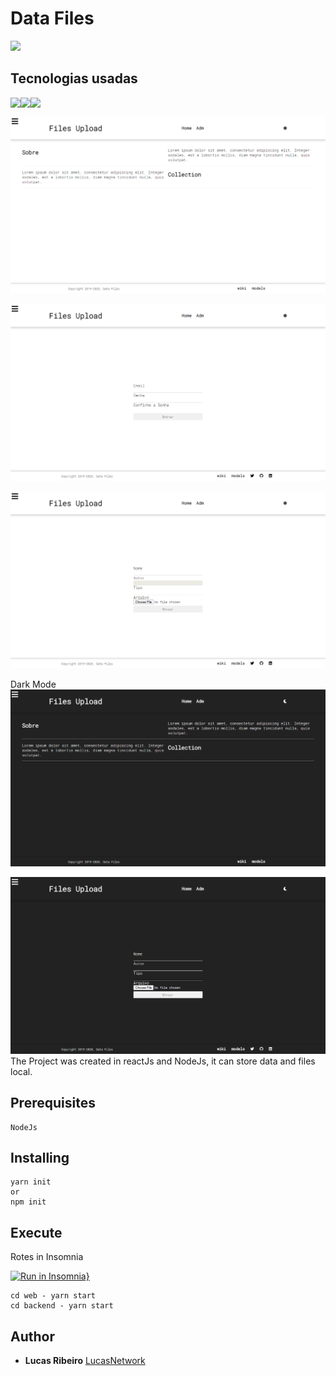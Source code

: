 # Data Files
<div>
 <img src="https://img.shields.io/badge/Version-1.0.0-blue?style=for-the-badge&logo=appveyor"/>
    </div>
    
## Tecnologias usadas
<div style="display:flex">
 <img src="https://img.shields.io/badge/Node.js-43853D?style=for-the-badge&logo=node.js&logoColor=white"/>
 <img src="https://img.shields.io/badge/Multer-43853D?style=for-the-badge&logo=multer.js&logoColor=white"/>
 <img src="https://img.shields.io/badge/React-20232A?style=for-the-badge&logo=react&logoColor=61DAFB"/>
    </div>
    
![](backend/src/tmp/img/HomeLight.png)

![](backend/src/tmp/img/LoginLight.png)

![](backend/src/tmp/img/AdmLight.png)

Dark Mode
![](backend/src/tmp/img/HomeDark.png)

![](backend/src/tmp/img/AdmDark.png)
The Project was created in reactJs and NodeJs, it can store data and files local.

## Prerequisites

```
NodeJs
```

## Installing
    yarn init
    or
    npm init
## Execute
Rotes in Insomnia

[![Run in Insomnia}](https://insomnia.rest/images/run.svg)](https://insomnia.rest/run/?label=Awesome%20Api&uri=https%3A%2F%2Fraw.githubusercontent.com%2Flucasnetwork%2FFiles-Upload%2Fmaster%2FInsomnia-Routes-test.json)

    cd web - yarn start
    cd backend - yarn start
## Author
*  **Lucas Ribeiro** [LucasNetwork](https://github.com/LucasNetwork)
